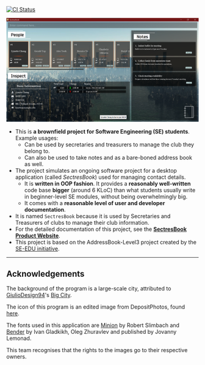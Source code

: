 [![CI Status](https://github.com/AY2223S1-CS2103T-W12-2/tp/workflows/Java%20CI/badge.svg)](https://github.com/AY2223S1-CS2103T-W12-2/tp/actions)

![Ui](docs/images/Ui.png)

* This is **a brownfield project for Software Engineering (SE) students**.<br>
  Example usages:
  * Can be used by secretaries and treasurers to manage the club they belong to.
  * Can also be used to take notes and as a bare-boned address book as well.
* The project simulates an ongoing software project for a desktop application (called _SectresBook_) used for managing contact details.
  * It is **written in OOP fashion**. It provides a **reasonably well-written** code base **bigger** (around 6 KLoC) than what students usually write in beginner-level SE modules, without being overwhelmingly big.
  * It comes with a **reasonable level of user and developer documentation**.
* It is named `SectresBook` because it is used by Secretaries and Treasurers of clubs to manage their club information.
* For the detailed documentation of this project, see the **[SectresBook Product Website](https://ay2223s1-cs2103t-w12-2.github.io/tp/)**.
* This project is based on the AddressBook-Level3 project created by the [SE-EDU initiative](https://se-education.org).

-------------

## Acknowledgements

The background of the program is a large-scale city, attributed to [GiulioDesign94](https://www.deviantart.com/giuliodesign94)'s [Big City](https://www.deviantart.com/giuliodesign94/art/Big-City-198672166).

The icon of this program is an edited image from DepositPhotos, found [here](https://depositphotos.com/471137460/stock-illustration-book-yellow-glowing-neon-icon.html).

The fonts used in this application are [Minion](https://fonts.adobe.com/fonts/minion) by Robert Slimbach and [Bender](https://www.1001fonts.com/bender-font.html) by  Ivan Gladkikh, Oleg Zhuravlev and published by Jovanny Lemonad.

This team recognises that the rights to the images go to their respective owners.

